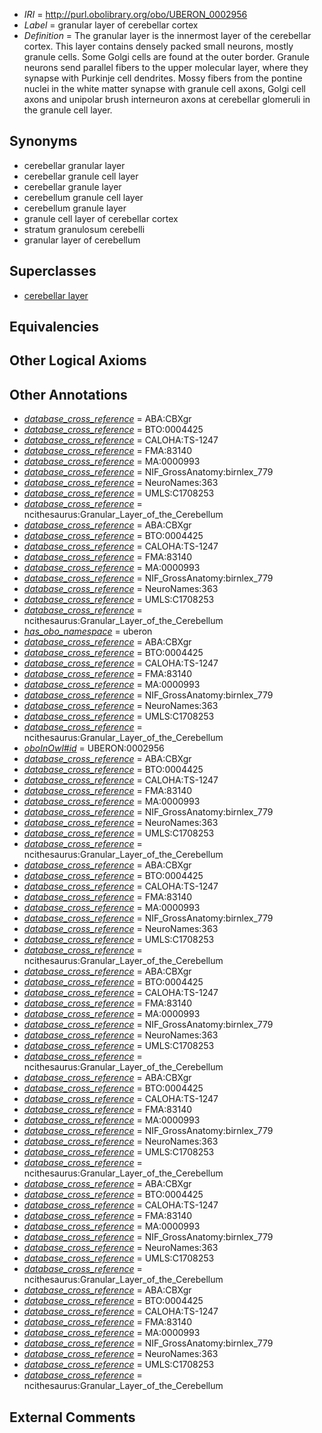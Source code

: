 * *IRI* = http://purl.obolibrary.org/obo/UBERON_0002956
 * *Label* = granular layer of cerebellar cortex
 * *Definition* = The granular layer is the innermost layer of the cerebellar cortex. This layer contains densely packed small neurons, mostly granule cells. Some Golgi cells are found at the outer border. Granule neurons send parallel fibers to the upper molecular layer, where they synapse with Purkinje cell dendrites. Mossy fibers from the pontine nuclei in the white matter synapse with granule cell axons, Golgi cell axons and unipolar brush interneuron axons at cerebellar glomeruli in the granule cell layer.

## Synonyms

 * cerebellar granular layer
 * cerebellar granule cell layer
 * cerebellar granule layer
 * cerebellum granule cell layer
 * cerebellum granule layer
 * granule cell layer of cerebellar cortex
 * stratum granulosum cerebelli
 * granular layer of cerebellum

## Superclasses

 * [cerebellar layer](../../UBERON/30/UBERON_0004130.md)

## Equivalencies


## Other Logical Axioms


## Other Annotations

 * *[database_cross_reference](../../ef/oboInOwl#hasDbXref.md)* = ABA:CBXgr
 * *[database_cross_reference](../../ef/oboInOwl#hasDbXref.md)* = BTO:0004425
 * *[database_cross_reference](../../ef/oboInOwl#hasDbXref.md)* = CALOHA:TS-1247
 * *[database_cross_reference](../../ef/oboInOwl#hasDbXref.md)* = FMA:83140
 * *[database_cross_reference](../../ef/oboInOwl#hasDbXref.md)* = MA:0000993
 * *[database_cross_reference](../../ef/oboInOwl#hasDbXref.md)* = NIF_GrossAnatomy:birnlex_779
 * *[database_cross_reference](../../ef/oboInOwl#hasDbXref.md)* = NeuroNames:363
 * *[database_cross_reference](../../ef/oboInOwl#hasDbXref.md)* = UMLS:C1708253
 * *[database_cross_reference](../../ef/oboInOwl#hasDbXref.md)* = ncithesaurus:Granular_Layer_of_the_Cerebellum
 * *[database_cross_reference](../../ef/oboInOwl#hasDbXref.md)* = ABA:CBXgr
 * *[database_cross_reference](../../ef/oboInOwl#hasDbXref.md)* = BTO:0004425
 * *[database_cross_reference](../../ef/oboInOwl#hasDbXref.md)* = CALOHA:TS-1247
 * *[database_cross_reference](../../ef/oboInOwl#hasDbXref.md)* = FMA:83140
 * *[database_cross_reference](../../ef/oboInOwl#hasDbXref.md)* = MA:0000993
 * *[database_cross_reference](../../ef/oboInOwl#hasDbXref.md)* = NIF_GrossAnatomy:birnlex_779
 * *[database_cross_reference](../../ef/oboInOwl#hasDbXref.md)* = NeuroNames:363
 * *[database_cross_reference](../../ef/oboInOwl#hasDbXref.md)* = UMLS:C1708253
 * *[database_cross_reference](../../ef/oboInOwl#hasDbXref.md)* = ncithesaurus:Granular_Layer_of_the_Cerebellum
 * *[has_obo_namespace](../../ce/oboInOwl#hasOBONamespace.md)* = uberon
 * *[database_cross_reference](../../ef/oboInOwl#hasDbXref.md)* = ABA:CBXgr
 * *[database_cross_reference](../../ef/oboInOwl#hasDbXref.md)* = BTO:0004425
 * *[database_cross_reference](../../ef/oboInOwl#hasDbXref.md)* = CALOHA:TS-1247
 * *[database_cross_reference](../../ef/oboInOwl#hasDbXref.md)* = FMA:83140
 * *[database_cross_reference](../../ef/oboInOwl#hasDbXref.md)* = MA:0000993
 * *[database_cross_reference](../../ef/oboInOwl#hasDbXref.md)* = NIF_GrossAnatomy:birnlex_779
 * *[database_cross_reference](../../ef/oboInOwl#hasDbXref.md)* = NeuroNames:363
 * *[database_cross_reference](../../ef/oboInOwl#hasDbXref.md)* = UMLS:C1708253
 * *[database_cross_reference](../../ef/oboInOwl#hasDbXref.md)* = ncithesaurus:Granular_Layer_of_the_Cerebellum
 * *[oboInOwl#id](../../id/oboInOwl#id.md)* = UBERON:0002956
 * *[database_cross_reference](../../ef/oboInOwl#hasDbXref.md)* = ABA:CBXgr
 * *[database_cross_reference](../../ef/oboInOwl#hasDbXref.md)* = BTO:0004425
 * *[database_cross_reference](../../ef/oboInOwl#hasDbXref.md)* = CALOHA:TS-1247
 * *[database_cross_reference](../../ef/oboInOwl#hasDbXref.md)* = FMA:83140
 * *[database_cross_reference](../../ef/oboInOwl#hasDbXref.md)* = MA:0000993
 * *[database_cross_reference](../../ef/oboInOwl#hasDbXref.md)* = NIF_GrossAnatomy:birnlex_779
 * *[database_cross_reference](../../ef/oboInOwl#hasDbXref.md)* = NeuroNames:363
 * *[database_cross_reference](../../ef/oboInOwl#hasDbXref.md)* = UMLS:C1708253
 * *[database_cross_reference](../../ef/oboInOwl#hasDbXref.md)* = ncithesaurus:Granular_Layer_of_the_Cerebellum
 * *[database_cross_reference](../../ef/oboInOwl#hasDbXref.md)* = ABA:CBXgr
 * *[database_cross_reference](../../ef/oboInOwl#hasDbXref.md)* = BTO:0004425
 * *[database_cross_reference](../../ef/oboInOwl#hasDbXref.md)* = CALOHA:TS-1247
 * *[database_cross_reference](../../ef/oboInOwl#hasDbXref.md)* = FMA:83140
 * *[database_cross_reference](../../ef/oboInOwl#hasDbXref.md)* = MA:0000993
 * *[database_cross_reference](../../ef/oboInOwl#hasDbXref.md)* = NIF_GrossAnatomy:birnlex_779
 * *[database_cross_reference](../../ef/oboInOwl#hasDbXref.md)* = NeuroNames:363
 * *[database_cross_reference](../../ef/oboInOwl#hasDbXref.md)* = UMLS:C1708253
 * *[database_cross_reference](../../ef/oboInOwl#hasDbXref.md)* = ncithesaurus:Granular_Layer_of_the_Cerebellum
 * *[database_cross_reference](../../ef/oboInOwl#hasDbXref.md)* = ABA:CBXgr
 * *[database_cross_reference](../../ef/oboInOwl#hasDbXref.md)* = BTO:0004425
 * *[database_cross_reference](../../ef/oboInOwl#hasDbXref.md)* = CALOHA:TS-1247
 * *[database_cross_reference](../../ef/oboInOwl#hasDbXref.md)* = FMA:83140
 * *[database_cross_reference](../../ef/oboInOwl#hasDbXref.md)* = MA:0000993
 * *[database_cross_reference](../../ef/oboInOwl#hasDbXref.md)* = NIF_GrossAnatomy:birnlex_779
 * *[database_cross_reference](../../ef/oboInOwl#hasDbXref.md)* = NeuroNames:363
 * *[database_cross_reference](../../ef/oboInOwl#hasDbXref.md)* = UMLS:C1708253
 * *[database_cross_reference](../../ef/oboInOwl#hasDbXref.md)* = ncithesaurus:Granular_Layer_of_the_Cerebellum
 * *[database_cross_reference](../../ef/oboInOwl#hasDbXref.md)* = ABA:CBXgr
 * *[database_cross_reference](../../ef/oboInOwl#hasDbXref.md)* = BTO:0004425
 * *[database_cross_reference](../../ef/oboInOwl#hasDbXref.md)* = CALOHA:TS-1247
 * *[database_cross_reference](../../ef/oboInOwl#hasDbXref.md)* = FMA:83140
 * *[database_cross_reference](../../ef/oboInOwl#hasDbXref.md)* = MA:0000993
 * *[database_cross_reference](../../ef/oboInOwl#hasDbXref.md)* = NIF_GrossAnatomy:birnlex_779
 * *[database_cross_reference](../../ef/oboInOwl#hasDbXref.md)* = NeuroNames:363
 * *[database_cross_reference](../../ef/oboInOwl#hasDbXref.md)* = UMLS:C1708253
 * *[database_cross_reference](../../ef/oboInOwl#hasDbXref.md)* = ncithesaurus:Granular_Layer_of_the_Cerebellum
 * *[database_cross_reference](../../ef/oboInOwl#hasDbXref.md)* = ABA:CBXgr
 * *[database_cross_reference](../../ef/oboInOwl#hasDbXref.md)* = BTO:0004425
 * *[database_cross_reference](../../ef/oboInOwl#hasDbXref.md)* = CALOHA:TS-1247
 * *[database_cross_reference](../../ef/oboInOwl#hasDbXref.md)* = FMA:83140
 * *[database_cross_reference](../../ef/oboInOwl#hasDbXref.md)* = MA:0000993
 * *[database_cross_reference](../../ef/oboInOwl#hasDbXref.md)* = NIF_GrossAnatomy:birnlex_779
 * *[database_cross_reference](../../ef/oboInOwl#hasDbXref.md)* = NeuroNames:363
 * *[database_cross_reference](../../ef/oboInOwl#hasDbXref.md)* = UMLS:C1708253
 * *[database_cross_reference](../../ef/oboInOwl#hasDbXref.md)* = ncithesaurus:Granular_Layer_of_the_Cerebellum
 * *[database_cross_reference](../../ef/oboInOwl#hasDbXref.md)* = ABA:CBXgr
 * *[database_cross_reference](../../ef/oboInOwl#hasDbXref.md)* = BTO:0004425
 * *[database_cross_reference](../../ef/oboInOwl#hasDbXref.md)* = CALOHA:TS-1247
 * *[database_cross_reference](../../ef/oboInOwl#hasDbXref.md)* = FMA:83140
 * *[database_cross_reference](../../ef/oboInOwl#hasDbXref.md)* = MA:0000993
 * *[database_cross_reference](../../ef/oboInOwl#hasDbXref.md)* = NIF_GrossAnatomy:birnlex_779
 * *[database_cross_reference](../../ef/oboInOwl#hasDbXref.md)* = NeuroNames:363
 * *[database_cross_reference](../../ef/oboInOwl#hasDbXref.md)* = UMLS:C1708253
 * *[database_cross_reference](../../ef/oboInOwl#hasDbXref.md)* = ncithesaurus:Granular_Layer_of_the_Cerebellum

## External Comments


